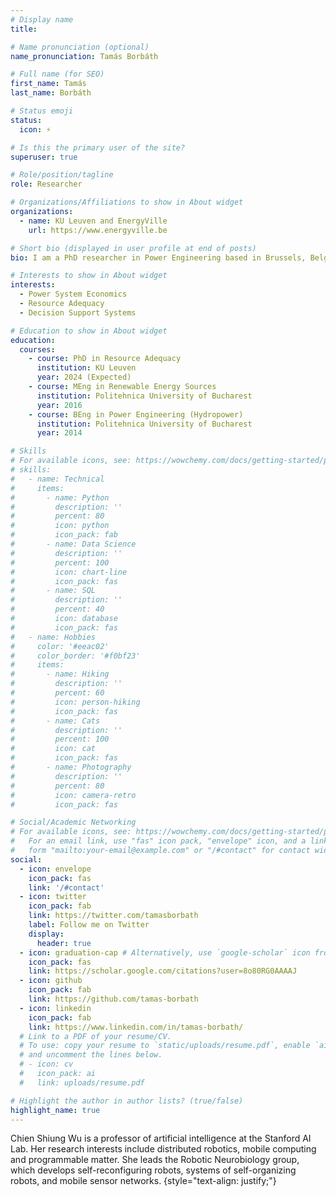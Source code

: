 ```yaml
---
# Display name
title: 

# Name pronunciation (optional)
name_pronunciation: Tamás Borbáth

# Full name (for SEO)
first_name: Tamás
last_name: Borbáth

# Status emoji
status:
  icon: ⚡️

# Is this the primary user of the site?
superuser: true

# Role/position/tagline
role: Researcher

# Organizations/Affiliations to show in About widget
organizations:
  - name: KU Leuven and EnergyVille
    url: https://www.energyville.be

# Short bio (displayed in user profile at end of posts)
bio: I am a PhD researcher in Power Engineering based in Brussels, Belgium.

# Interests to show in About widget
interests:
  - Power System Economics
  - Resource Adequacy
  - Decision Support Systems

# Education to show in About widget
education:
  courses:
    - course: PhD in Resource Adequacy
      institution: KU Leuven
      year: 2024 (Expected)
    - course: MEng in Renewable Energy Sources
      institution: Politehnica University of Bucharest
      year: 2016
    - course: BEng in Power Engineering (Hydropower)
      institution: Politehnica University of Bucharest
      year: 2014

# Skills
# For available icons, see: https://wowchemy.com/docs/getting-started/page-builder/#icons
# skills:
#   - name: Technical
#     items:
#       - name: Python
#         description: ''
#         percent: 80
#         icon: python
#         icon_pack: fab
#       - name: Data Science
#         description: ''
#         percent: 100
#         icon: chart-line
#         icon_pack: fas
#       - name: SQL
#         description: ''
#         percent: 40
#         icon: database
#         icon_pack: fas
#   - name: Hobbies
#     color: '#eeac02'
#     color_border: '#f0bf23'
#     items:
#       - name: Hiking
#         description: ''
#         percent: 60
#         icon: person-hiking
#         icon_pack: fas
#       - name: Cats
#         description: ''
#         percent: 100
#         icon: cat
#         icon_pack: fas
#       - name: Photography
#         description: ''
#         percent: 80
#         icon: camera-retro
#         icon_pack: fas

# Social/Academic Networking
# For available icons, see: https://wowchemy.com/docs/getting-started/page-builder/#icons
#   For an email link, use "fas" icon pack, "envelope" icon, and a link in the
#   form "mailto:your-email@example.com" or "/#contact" for contact widget.
social:
  - icon: envelope
    icon_pack: fas
    link: '/#contact'
  - icon: twitter
    icon_pack: fab
    link: https://twitter.com/tamasborbath
    label: Follow me on Twitter
    display:
      header: true
  - icon: graduation-cap # Alternatively, use `google-scholar` icon from `ai` icon pack
    icon_pack: fas
    link: https://scholar.google.com/citations?user=8o80RG0AAAAJ
  - icon: github
    icon_pack: fab
    link: https://github.com/tamas-borbath
  - icon: linkedin
    icon_pack: fab
    link: https://www.linkedin.com/in/tamas-borbath/
  # Link to a PDF of your resume/CV.
  # To use: copy your resume to `static/uploads/resume.pdf`, enable `ai` icons in `params.yaml`,
  # and uncomment the lines below.
  # - icon: cv
  #   icon_pack: ai
  #   link: uploads/resume.pdf

# Highlight the author in author lists? (true/false)
highlight_name: true
---
```


Chien Shiung Wu is a professor of artificial intelligence at the Stanford AI Lab. Her research interests include distributed robotics, mobile computing and programmable matter. She leads the Robotic Neurobiology group, which develops self-reconfiguring robots, systems of self-organizing robots, and mobile sensor networks.
{style="text-align: justify;"}
